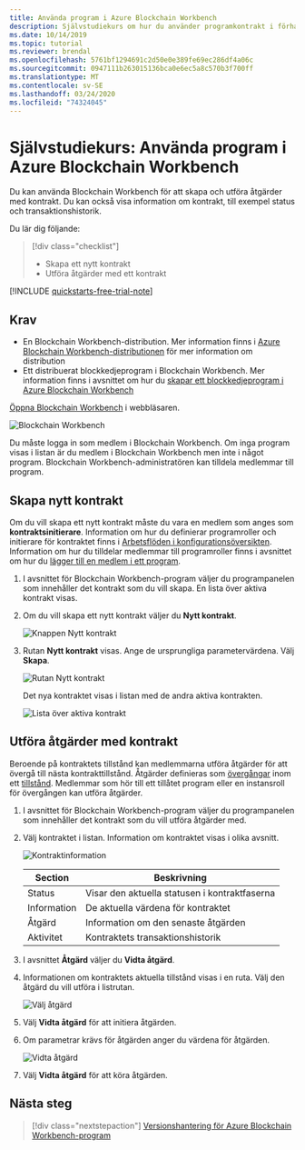 ```yaml
---
title: Använda program i Azure Blockchain Workbench
description: Självstudiekurs om hur du använder programkontrakt i förhandsversionen av Azure Blockchain Workbench.
ms.date: 10/14/2019
ms.topic: tutorial
ms.reviewer: brendal
ms.openlocfilehash: 5761bf1294691c2d50e0e389fe69ec286df4a06c
ms.sourcegitcommit: 0947111b263015136bca0e6ec5a8c570b3f700ff
ms.translationtype: MT
ms.contentlocale: sv-SE
ms.lasthandoff: 03/24/2020
ms.locfileid: "74324045"
---
```

# <a name="tutorial-using-applications-in-azure-blockchain-workbench"></a>Självstudiekurs: Använda program i Azure Blockchain Workbench

Du kan använda Blockchain Workbench för att skapa och utföra åtgärder med kontrakt. Du kan också visa information om kontrakt, till exempel status och transaktionshistorik.

Du lär dig följande:

> [!div class="checklist"]
> * Skapa ett nytt kontrakt
> * Utföra åtgärder med ett kontrakt

[!INCLUDE [quickstarts-free-trial-note](../../../includes/quickstarts-free-trial-note.md)]

## <a name="prerequisites"></a>Krav

* En Blockchain Workbench-distribution. Mer information finns i [Azure Blockchain Workbench-distributionen](deploy.md) för mer information om distribution
* Ett distribuerat blockkedjeprogram i Blockchain Workbench. Mer information finns i avsnittet om hur du [skapar ett blockkedjeprogram i Azure Blockchain Workbench](create-app.md)

[Öppna Blockchain Workbench](deploy.md#blockchain-workbench-web-url) i webbläsaren.

![Blockchain Workbench](./media/use/workbench.png)

Du måste logga in som medlem i Blockchain Workbench. Om inga program visas i listan är du medlem i Blockchain Workbench men inte i något program. Blockchain Workbench-administratören kan tilldela medlemmar till program.

## <a name="create-new-contract"></a>Skapa nytt kontrakt

Om du vill skapa ett nytt kontrakt måste du vara en medlem som anges som **kontraktsinitierare**. Information om hur du definierar programroller och initierare för kontraktet finns i [Arbetsflöden i konfigurationsöversikten](configuration.md#workflows). Information om hur du tilldelar medlemmar till programroller finns i avsnittet om hur du [lägger till en medlem i ett program](manage-users.md#add-member-to-application).

1. I avsnittet för Blockchain Workbench-program väljer du programpanelen som innehåller det kontrakt som du vill skapa. En lista över aktiva kontrakt visas.

2. Om du vill skapa ett nytt kontrakt väljer du **Nytt kontrakt**.

    ![Knappen Nytt kontrakt](./media/use/contract-list.png)

3. Rutan **Nytt kontrakt** visas. Ange de ursprungliga parametervärdena. Välj **Skapa**.

    ![Rutan Nytt kontrakt](./media/use/new-contract.png)

    Det nya kontraktet visas i listan med de andra aktiva kontrakten.

    ![Lista över aktiva kontrakt](./media/use/active-contracts.png)

## <a name="take-action-on-contract"></a>Utföra åtgärder med kontrakt

Beroende på kontraktets tillstånd kan medlemmarna utföra åtgärder för att övergå till nästa kontrakttillstånd. Åtgärder definieras som [övergångar](configuration.md#transitions) inom ett [tillstånd](configuration.md#states). Medlemmar som hör till ett tillåtet program eller en instansroll för övergången kan utföra åtgärder. 

1. I avsnittet för Blockchain Workbench-program väljer du programpanelen som innehåller det kontrakt som du vill utföra åtgärder med.
2. Välj kontraktet i listan. Information om kontraktet visas i olika avsnitt. 

    ![Kontraktinformation](./media/use/contract-details.png)

    | Section  | Beskrivning  |
    |---------|---------|
    | Status | Visar den aktuella statusen i kontraktfaserna |
    | Information | De aktuella värdena för kontraktet |
    | Åtgärd | Information om den senaste åtgärden |
    | Aktivitet | Kontraktets transaktionshistorik |
    
3. I avsnittet **Åtgärd** väljer du **Vidta åtgärd**.

4. Informationen om kontraktets aktuella tillstånd visas i en ruta. Välj den åtgärd du vill utföra i listrutan. 

    ![Välj åtgärd](./media/use/choose-action.png)

5. Välj **Vidta åtgärd** för att initiera åtgärden.
6. Om parametrar krävs för åtgärden anger du värdena för åtgärden.

    ![Vidta åtgärd](./media/use/take-action.png)

7. Välj **Vidta åtgärd** för att köra åtgärden.

## <a name="next-steps"></a>Nästa steg

> [!div class="nextstepaction"]
> [Versionshantering för Azure Blockchain Workbench-program](version-app.md)
